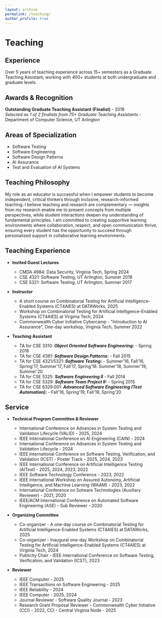 ```yaml
---
layout: archive
permalink: /teaching/
author_profile: true
---
```


# Teaching

## Experience
Over 5 years of teaching experience across 15+ semesters as a Graduate Teaching Assistant, working with 400+ students at both undergraduate and graduate levels.

## Awards & Recognition
**Outstanding Graduate Teaching Assistant (Finalist)** - 2018  
*Selected as 1 of 2 finalists from 75+ Graduate Teaching Assistants* - Department of Computer Science, UT Arlington  

## Areas of Specialization
- Software Testing
- Software Engineering
- Software Design Patterns
- AI Assurance
- Test and Evaluation of AI Systems

## Teaching Philosophy
My role as an educator is successful when I empower students to become independent, critical thinkers through inclusive, research-informed teaching. I believe teaching and research are complementary — insights from my research enable me to present concepts from multiple perspectives, while student interactions deepen my understanding of fundamental principles. I am committed to creating supportive learning environments where collaboration, respect, and open communication thrive, ensuring every student has the opportunity to succeed through personalized support in collaborative learning environments.



## Teaching Experience
* **Invited Guest Lectures**
  * CMDA 4984: Data Security, Virginia Tech, Spring 2024  
  * CSE  4321: Software Testing, UT Arlington, Summer 2018  
  * CSE  5321: Software Testing, UT Arlington, Summer 2017  

* **Instructor**
  * A short course on Combinatorial Testing for Artificial Intelligence-Enabled Systems (CT4AIES) at DATAWorks, 2025
  * Workshop on Combinatorial Testing for Artificial Intelligence-Enabled Systems (CT4AIES) at Virginia Tech, 2024
  * Commonwealth Cyber Initiative Cybercamp - "Introduction to AI Assurance", One-day workshop, Virginia Tech, Summer 2022 

* **Teaching Assistant**
    * TA for CSE 3310: ***Object Oriented Software Engineering:*** -  Spring 2016
    * TA for CSE 4361: ***Software Design Patterns:*** - Fall 2015
    * TA for CSE 4321/5321: ***Software Testing:*** - Summer'16, Fall'16, Spring'17, Summer'17, Fall'17, Spring'18. Summer'18, Summer'19, Summer'20
    * TA for CSE 5325: ***Software Engineering II*** - Fall 2014
    * TA for CSE 5329: ***Software Team Project II:*** - Spring 2015
    * TA for CSE 6329.001: ***Advanced Software Engineering (Test Automation):*** - Fall'18, Spring'19, Fall'19, Spring'20

## Service
* **Technical Program Committee & Reviewer**
   * International Conference on Advances in System Testing and Validation Lifecycle (VALID) - 2025, 2024
   * IEEE International Conference on AI Engineering (CAIN) - 2024
   * International Conference on Advances in System Testing and Validation Lifecycle - 2024
   * IEEE International Conference on Software Testing, Verification, and Validation (ICST) - Poster Track - 2025, 2024, 2023
   * IEEE International Conference on Artificial Intelligence Testing (AITest) - 2025, 2024, 2023, 2022
   * IEEE Software Technology Conference - 2023, 2022
   * IEEE International Workshop on Assured Autonomy, Artificial Intelligence, and Machine Learning (WAAM) - 2023, 2022
   * International Conference on Sotware Technologies (Auxillary Reviewer) - 2021, 2020
   * IEEE/ACM International Conference on Automated Software Engineering (ASE) - Sub Reviewer -  2020

* **Organizing Committee**
  * Co-organizer - A one-day course on Combinatorial Testing for Artificial Intelligence-Enabled Systems (CT4AIES) at DATAWorks, 2025
  * Co-organizer - Inaugural one-day Workshop on Combinatorial Testing for Artificial Intelligence-Enabled Systems (CT4AIES) at Virginia Tech, 2024
  * Publicity Chair -  IEEE International Conference on Software Testing, Verification, and Validation (ICST), 2023
    
* **Reviewer**
  * IEEE Computer - 2025
  * IEEE Transactions on Software Engineering - 2025
  * IEEE Reliability - 2024
  * IEEE Computer - 2025, 2024
  * Journal Reviewer - Software Quality Journal - 2023
  * Research Grant Proposal Reviewer - Commonwealth Cyber Initiative (CCI) - 2022, CCI - Central Virginia Node - 2025 
 

